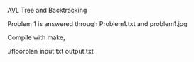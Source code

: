 AVL Tree and Backtracking

Problem 1 is answered through Problem1.txt and problem1.jpg

Compile with make,

./floorplan input.txt output.txt
